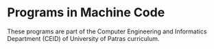 # Programs in Machine Code

These programs are part of the Computer Engineering and Informatics Department (CEID) of University of Patras curriculum.
